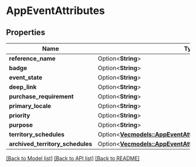 # AppEventAttributes

## Properties

Name | Type | Description | Notes
------------ | ------------- | ------------- | -------------
**reference_name** | Option<**String**> |  | [optional]
**badge** | Option<**String**> |  | [optional]
**event_state** | Option<**String**> |  | [optional]
**deep_link** | Option<**String**> |  | [optional]
**purchase_requirement** | Option<**String**> |  | [optional]
**primary_locale** | Option<**String**> |  | [optional]
**priority** | Option<**String**> |  | [optional]
**purpose** | Option<**String**> |  | [optional]
**territory_schedules** | Option<[**Vec<models::AppEventAttributesTerritorySchedulesInner>**](AppEvent_attributes_territorySchedules_inner.md)> |  | [optional]
**archived_territory_schedules** | Option<[**Vec<models::AppEventAttributesTerritorySchedulesInner>**](AppEvent_attributes_territorySchedules_inner.md)> |  | [optional]

[[Back to Model list]](../README.md#documentation-for-models) [[Back to API list]](../README.md#documentation-for-api-endpoints) [[Back to README]](../README.md)



